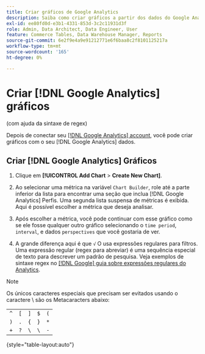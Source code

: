 ```yaml
---
title: Criar gráficos de Google Analytics
description: Saiba como criar gráficos a partir dos dados do Google Analytics.
exl-id: ee80fd0d-e3b1-4331-853d-3c2c11931d3f
role: Admin, Data Architect, Data Engineer, User
feature: Commerce Tables, Data Warehouse Manager, Reports
source-git-commit: 6e2f9e4a9e91212771e6f6baa8c2f8101125217a
workflow-type: tm+mt
source-wordcount: '165'
ht-degree: 0%

---
```


# Criar [!DNL Google Analytics] gráficos

(com ajuda da sintaxe de regex)

Depois de conectar seu [[!DNL Google Analytics] account](../../data-analyst/importing-data/integrations/google-analytics.md), você pode criar gráficos com o seu [!DNL Google Analytics] dados.

## Criar [!DNL Google Analytics] Gráficos

1. Clique em **[!UICONTROL Add Chart** > **Create New Chart]**.

1. Ao selecionar uma métrica na variável `Chart Builder`, role até a parte inferior da lista para encontrar uma seção que inclua [!DNL Google Analytics] Perfis. Uma segunda lista suspensa de métricas é exibida. Aqui é possível escolher a métrica que deseja analisar.

1. Após escolher a métrica, você pode continuar com esse gráfico como se ele fosse qualquer outro gráfico selecionando o `time period`, `interval`, e dados `perspectives` que você gostaria de ver.

1. A grande diferença aqui é que `√` O usa expressões regulares para filtros. Uma expressão regular (regex para abreviar) é uma sequência especial de texto para descrever um padrão de pesquisa. Veja exemplos de sintaxe regex no [[!DNL Google] guia sobre expressões regulares do Analytics](https://support.google.com/analytics/answer/1034324?hl=en).

>[!NOTE]
>
>Os únicos caracteres especiais que precisam ser evitados usando o caractere \ são os Metacaracters abaixo:

| | | | | |
|-----|-----|-----|-----|-----|
| `^` | `[` | `]` | `$` | `(` |
| `)` | `.` | `{` | `}` | `*` |
| `+` | `?` | `\` | `\` | `-` |

{style="table-layout:auto"}
